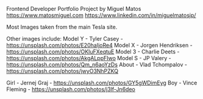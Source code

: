Frontend Developer Portfolio Project by Miguel Matos
https://www.matosmiguel.com
https://www.linkedin.com/in/miguelmatosjp/

Most Images taken from the main Tesla site.

Other images include:
Model Y - Tyler Casey - https://unsplash.com/photos/E20haIjoRe4
Model X - Jorgen Hendriksen - https://unsplash.com/photos/OKIuFXeqtuE
Model 3 - Charlie Deets - https://unsplash.com/photos/AkgALppFIwo
Model S - JP Valery - https://unsplash.com/photos/Qm_n6aoYzDs
About - Vlad Tchompalov - https://unsplash.com/photos/jwyO3NhPZKQ

Girl - Jernej Graj - https://unsplash.com/photos/GY5gWDimEyg
Boy - Vince Fleming - https://unsplash.com/photos/j3lf-Jn6deo